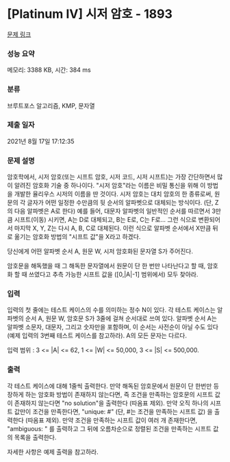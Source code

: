 # [Platinum IV] 시저 암호 - 1893 

[문제 링크](https://www.acmicpc.net/problem/1893) 

### 성능 요약

메모리: 3388 KB, 시간: 384 ms

### 분류

브루트포스 알고리즘, KMP, 문자열

### 제출 일자

2021년 8월 17일 17:12:35

### 문제 설명

<p>암호학에서, 시저 암호(또는 시프트 암호, 시저 코드, 시저 시프트)는 가장 간단하면서 많이 알려진 암호화 기술 중 하나이다. "시저 암호"라는 이름은 비밀 통신을 위해 이 방법을 개발한 율리우스 시저의 이름을 딴 것이다. 시저 암호는 대치 암호의 한 종류로써, 원문의 각 글자가 어떤 일정한 수만큼의 뒷 순서의 알파벳으로 대체되는 방식이다. (단, Z의 다음 알파벳은 A로 한다) 예를 들어, 대문자 알파벳의 일반적인 순서를 따르면서 3만큼 시프트(이동) 시키면, A는 D로 대체되고, B는 E로, C는 F로... 그런 식으로 변환되어서 마지막 X, Y, Z는 다시 A, B, C로 대체된다. 이런 식으로 알파벳 순서에서 X만큼 뒤로 옮기는 암호화 방법의 "시프트 값"을 X라고 하겠다.</p>

<p>당신에게 어떤 알파벳 순서 A, 원문 W, 시저 암호화된 문자열 S가 주어진다.</p>

<p>암호문을 해독했을 때 그 해독한 문자열에서 원문이 단 한 번만 나타난다고 할 때, 암호화 할 때 쓰였다고 추측 가능한 시프트 값을 ([0,|A|-1] 범위에서) 모두 찾아라.</p>

### 입력 

 <p>입력의 첫 줄에는 테스트 케이스의 수를 의미하는 정수 N이 있다. 각 테스트 케이스는 알파벳의 순서 A, 원문 W, 암호문 S가 3줄에 걸쳐 순서대로 쓰여 있다. 알파벳 순서 A는 알파벳 소문자, 대문자, 그리고 숫자만을 포함하며, 이 순서는 사전순이 아닐 수도 있다 (예제 입력의 3번째 테스트 케이스를 참고하라). A의 모든 문자는 다르다.</p>

<p>입력 범위 : 3 <= |A| <= 62, 1 <= |W| <= 50,000, 3 <= |S| <= 500,000.</p>

### 출력 

 <p>각 테스트 케이스에 대해 1줄씩 출력한다. 만약 해독된 암호문에서 원문이 단 한번만 등장하게 하는 암호화 방법이 존재하지 않는다면, 즉 조건을 만족하는 암호문의 시프트 값이 존재하지 않는다면 "no solution"을 출력한다 (따옴표 제외). 만약 오직 하나의 시프트 값만이 조건을 만족한다면, "unique: #" (단, #는 조건을 만족하는 시프트 값) 을 출력한다 (따옴표 제외). 만약 조건을 만족하는 시프트 값이 여러 개 존재한다면, "ambiguous: " 를 출력하고 그 뒤에 오름차순으로 정렬된 조건을 만족하는 시프트 값의 목록을 출력한다.</p>

<p>자세한 사항은 예제 출력을 참고하라.</p>

